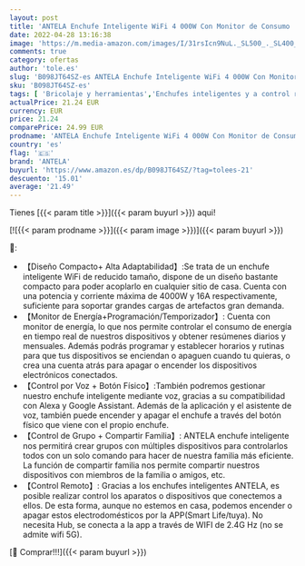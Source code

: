 ```yaml
---
layout: post
title: 'ANTELA Enchufe Inteligente WiFi 4 000W Con Monitor de Consumo  Horarios y Temporizadores  No Necesita HUB  Protección Contra Sobrecarga  Compatible con Alexa y Google Home  Wifi 2 4 Ghz  2 PCS'
date: 2022-04-28 13:16:38
image: 'https://m.media-amazon.com/images/I/31rsIcn9NuL._SL500_._SL400_.jpg'
comments: true
category: ofertas
author: 'tole.es'
slug: 'B098JT64SZ-es ANTELA Enchufe Inteligente WiFi 4 000W Con Monitor de...'
sku: 'B098JT64SZ-es'
tags: [ 'Bricolaje y herramientas','Enchufes inteligentes y a control remoto','Enchufes y accesorios','Instalación eléctrica','alexa','antela','enchufe','google','home','inteligente','🇪🇸', ]
actualPrice: 21.24 EUR
currency: EUR
price: 21.24
comparePrice: 24.99 EUR
prodname: 'ANTELA Enchufe Inteligente WiFi 4 000W Con Monitor de Consumo  Horarios y Temporizadores  No Necesita HUB  Protección Contra Sobrecarga  Compatible con Alexa y Google Home  Wifi 2 4 Ghz  2 PCS'
country: 'es'
flag: '🇪🇸'
brand: 'ANTELA'
buyurl: 'https://www.amazon.es/dp/B098JT64SZ/?tag=tolees-21'
descuento: '15.01'
average: '21.49'
---
```


Tienes [{{< param title >}}]({{< param buyurl >}}) aqui!

[![{{< param prodname >}}]({{< param image >}})]({{< param buyurl >}})

🔎:

- 【Diseño Compacto+ Alta Adaptabilidad】:Se trata de un enchufe inteligente WiFi de reducido tamaño, dispone de un diseño bastante compacto para poder acoplarlo en cualquier sitio de casa. Cuenta con una potencia y corriente máxima de 4000W y 16A respectivamente, suficiente para soportar grandes cargas de artefactos gran demanda.
- 【Monitor de Energía+Programación/Temporizador】: Cuenta con monitor de energía, lo que nos permite controlar el consumo de energía en tiempo real de nuestros dispositivos y obtener resúmenes diarios y mensuales. Además podrás programar y establecer horarios y rutinas para que tus dispositivos se enciendan o apaguen cuando tu quieras, o crea una cuenta atrás para apagar o encender los dispositivos electrónicos conectados.
- 【Control por Voz + Botón Físico】:También podremos gestionar nuestro enchufe inteligente mediante voz, gracias a su compatibilidad con Alexa y Google Assistant. Además de la aplicación y el asistente de voz, también puede encender y apagar el enchufe a través del botón físico que viene con el propio enchufe.
- 【Control de Grupo + Compartir Familia】: ANTELA enchufe inteligente nos permitirá crear grupos con múltiples dispositivos para controlarlos todos con un solo comando para hacer de nuestra familia más eficiente. La función de compartir familia nos permite compartir nuestros dispositivos con miembros de la familia o amigos, etc.
- 【Control Remoto】: Gracias a los enchufes inteligentes ANTELA, es posible realizar control los aparatos o dispositivos que conectemos a ellos. De esta forma, aunque no estemos en casa, podemos encender o apagar estos electrodomésticos por la APP(Smart Life/tuya). No necesita Hub, se conecta a la app a través de WIFI de 2.4G Hz (no se admite wifi 5G).

[🛒 Comprar!!!]({{< param buyurl >}})
